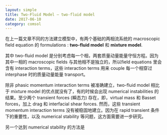 ```yaml
---
layout: simple
title: Two-Fluid Model — two-fluid model  
date: 2017-06-10
category: comsol
---
```


在上一篇文章不同的方法建立模型中，有两个基础的两相流系统的 macroscopic field equation 的 formulations : **two-fluid model** 和 **mixture model**. 

其中 two-fluid model 是分别考虑每一个相，两套质量动量能量守恒方程。因为其中一相的 macroscopic fields 与其他相不是独立的，所以field equations 里会含有 interaction terms，这些 interaction terms 用来 couple 每一个相穿过 interphase 时的质量动量能量 transport。

除非 phasic momentum interaction terms 被准确建立，two-fluid model 相比于 mixture model  的优点就没有了，有的时候会出现 numerical instabilities 的结果。至少两个 transient forces (瞬态力) 存在，即，virtual mass 和 Basset forces，加上 drag 和 interfacial shear forces. 然而，这些 transient momentum interaction terms 没有被稳固地建立。因为在 rapid transient 条件下的重要性，以及 numerical stability 等问题，这方面需要进一步研究。

另一个达到 numerical stability 的方法是 



